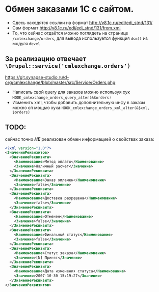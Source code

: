 # Обмен заказами 1С с сайтом.

* Сдесь находятся ссылки на формат http://v8.1c.ru/edi/edi_stnd/131/
* Сам формат http://v8.1c.ru/edi/edi_stnd/131/from.xml 
* То, что сейчас отдаётся можно поглядеть на странице `/cmlexchange/orders`, для вывода используется функция `dsm()` из модуля `devel`

## За реализацию отвечает `\Drupal::service('cmlexchange.orders')`
https://git.synapse-studio.ru/d-org/cmlexchange/blob/master/src/Service/Orders.php
* Написать свой query для заказов можно используя хук `HOOK_cmlexchange_orders_query_alter(&$orders)`
* Изменить xml, чтобы добавить дополнительную инфу в заказы можно сп мощью хука `HOOK_cmlexchange_orders_xml_alter(&$xml, $orders)`

## TODO:
сейчас точно ***НЕ*** реализован обмен информацией о свойствах заказа:
```xml
<?xml version="1.0"?>
<ЗначенияРеквизитов>
  <ЗначениеРеквизита>
    <Наименование>Метод оплаты</Наименование>
    <Значение>Наличный расчет</Значение>
  </ЗначениеРеквизита>
  <ЗначениеРеквизита>
    <Наименование>Заказ оплачен</Наименование>
    <Значение>false</Значение>
  </ЗначениеРеквизита>
  <ЗначениеРеквизита>
    <Наименование>Доставка разрешена</Наименование>
    <Значение>false</Значение>
  </ЗначениеРеквизита>
  <ЗначениеРеквизита>
    <Наименование>Отменен</Наименование>
    <Значение>false</Значение>
  </ЗначениеРеквизита>
  <ЗначениеРеквизита>
    <Наименование>Финальный статус</Наименование>
    <Значение>false</Значение>
  </ЗначениеРеквизита>
  <ЗначениеРеквизита>
    <Наименование>Статус заказа</Наименование>
    <Значение>[N] Принят</Значение>
  </ЗначениеРеквизита>
  <ЗначениеРеквизита>
    <Наименование>Дата изменения статуса</Наименование>
    <Значение>2007-10-30 15:19:27</Значение>
  </ЗначениеРеквизита>
</ЗначенияРеквизитов>
```
